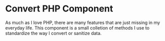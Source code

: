 # Convert PHP Component #

As much as I love PHP, there are many features that are just missing in my everyday
life. This component is a small colletion of methods I use to standardize the way
I convert or sanitize data. 